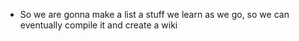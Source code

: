 * So we are gonna make a list a stuff we learn as we go, so we can eventually compile it and create a wiki
